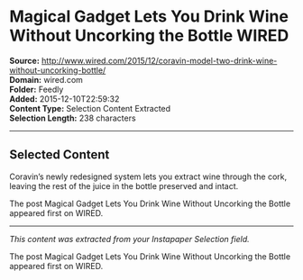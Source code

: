 # Magical Gadget Lets You Drink Wine Without Uncorking the Bottle WIRED

**Source:** http://www.wired.com/2015/12/coravin-model-two-drink-wine-without-uncorking-bottle/  
**Domain:** wired.com  
**Folder:** Feedly  
**Added:** 2015-12-10T22:59:32  
**Content Type:** Selection Content Extracted  
**Selection Length:** 238 characters  


---

## Selected Content

Coravin’s newly redesigned system lets you extract wine through the cork, leaving the rest of the juice in the bottle preserved and intact.

The post Magical Gadget Lets You Drink Wine Without Uncorking the Bottle appeared first on WIRED.

---

*This content was extracted from your Instapaper Selection field.*

The post Magical Gadget Lets You Drink Wine Without Uncorking the Bottle appeared first on WIRED.
